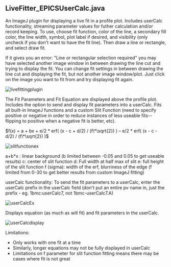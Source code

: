 ## **LiveFitter_EPICSUserCalc.java**

An ImageJ plugin for displaying a live fit in a profile plot. Includes userCalc functionality, streaming parameter values for futher calculation and/or record keeping. To use, choose fit function, color of the line, a secondary fill color, the line width, symbol, plot label if desired, and visibility (only uncheck if you don't want to have the fit line). Then draw a line or rectangle, and select draw fit.

If it gives you an error: "Line or rectangular selection required" you may have selected another image window in between drawing the line cut and trying to display the fit. You can change fit settings in between drawing the line cut and displaying the fit, but not another image window/plot. Just click on the image you want to fit from and try displaying fit again.

![livefittingplugin](https://user-images.githubusercontent.com/106117997/198303604-a3a6a4d1-68a5-455c-b956-b14bbb21937c.png)

The Fit Parameters and Fit Equation are displayed above the profile plot.
Includes the option to send and display fit parameters into a userCalc. 
Fits all built-in ImageJ functions and a custom Slit Function (need to specify positive or negative in order to reduce instances of less useable fits--flipping to positive when a negative fit is better, etc). 

$f(x) = a + bx + e/2 * erf( (x - c + d/2) / (f\*\sqrt{2}) ) – e/2 * erf( (x - c - d/2) / (f\*\sqrt{2}) )$

![slitfunctionex](https://user-images.githubusercontent.com/106117997/198300713-61eb3639-a41c-4f4e-a6e8-c7fc322e5d4e.png)


a+b*x : linear background (b limited between -0.05 and 0.05 to get useable results)
c: center of slit function
d: Full width at half max of slit
e: full height of the slit function
f (sigma): width of the erf, blurriness
of the edge (f limited from 0-30 to get better results from custom ImageJ fitting)

userCalc functionality: To send the fit parameters to a userCalc, enter the userCalc prefix 
in the userCalc field (don't put an entire pv name in, just the prefix - eg. 1bmc:userCalc7, not 1bmc-userCalc7.A)

![userCalcEx](https://user-images.githubusercontent.com/106117997/198303770-b0eb0eb4-1d81-42ad-9206-120b432f4d8c.png) 

Displays equation (as much as will fit) and fit parameters in the userCalc. 

![userCalcdisplay](https://user-images.githubusercontent.com/106117997/198303930-042c4d0c-6e64-4d2e-a4c6-2285a120eeb1.png)

Limitations:
- Only works with one fit at a time
- Similarly, longer equations may not be fully displayed in userCalc
- Limitations on f parameter for slit function fitting means there may be cases where fit is not great
